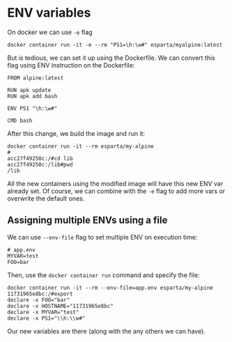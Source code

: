 ENV variables
===

On docker we can use `-e` flag

```
docker container run -it -e --rm "PS1=\h:\w#" esparta/myalpine:latest
```

But is tedious, we can set it up using the Dockerfile. We can convert this
flag using ENV instruction on the Dockerfile:

```
FROM alpine:latest

RUN apk update
RUN apk add bash

ENV PS1 "\h:\w#"

CMD bash
```

After this change, we build the image and run it:

```
docker container run -it --rm esparta/my-alpine
#
acc27f49250c:/#cd lib
acc27f49250c:/lib#pwd
/lib
```

All the new containers using the modified image will have this new ENV var
already set. Of course, we can combine with the `-e` flag to add more vars
or overwrite the default ones.


Assigning multiple ENVs using a file
---

We can use `--env-file` flag to set multiple ENV on execution time:

```
# app.env
MYVAR=test
FOO=bar
```

Then, use the `docker container run` command and specify the file:

```
docker container run -it --rm --env-file=app.env esparta/my-alpine
11731965e8bc:/#export
declare -x FOO="bar"
declare -x HOSTNAME="11731965e8bc"
declare -x MYVAR="test"
declare -x PS1="\\h:\\w#"
```
Our new variables are there (along with the any others we can have).

